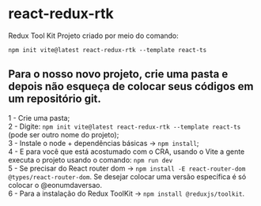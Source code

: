# react-redux-rtk
Redux Tool Kit 
Projeto criado por meio do comando:

`npm init vite@latest react-redux-rtk --template react-ts`

## Para o nosso novo projeto, crie uma pasta e depois não esqueça de colocar seus códigos em um repositório git.

1 - Crie uma pasta; <br/>
2 - Digite: `npm init vite@latest react-redux-rtk --template react-ts` (pode ser outro nome do projeto); <br/>
3 - Instale o node + dependências básicas →  `npm install`; <br/>
4 - E para você que está acostumado com o CRA, usando o Vite a gente executa o projeto usando o comando: `npm run dev` <br/>
5 - Se precisar do React router dom → `npm install -E react-router-dom @types/react-router-dom`. Se desejar colocar uma versão específica é só colocar o @eonumdaversao. <br/>
6 - Para a instalação do Redux ToolKit → `npm install @reduxjs/toolkit`. <br/>
